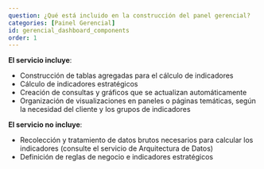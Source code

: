 ```yaml
---
question: ¿Qué está incluido en la construcción del panel gerencial?
categories: [Painel Gerencial]
id: gerencial_dashboard_components
order: 1
---
```


**El servicio incluye**:

- Construcción de tablas agregadas para el cálculo de indicadores
- Cálculo de indicadores estratégicos
- Creación de consultas y gráficos que se actualizan automáticamente
- Organización de visualizaciones en paneles o páginas temáticas, según la necesidad del cliente y los grupos de indicadores

**El servicio no incluye**:

- Recolección y tratamiento de datos brutos necesarios para calcular los indicadores (consulte el servicio de Arquitectura de Datos)
- Definición de reglas de negocio e indicadores estratégicos